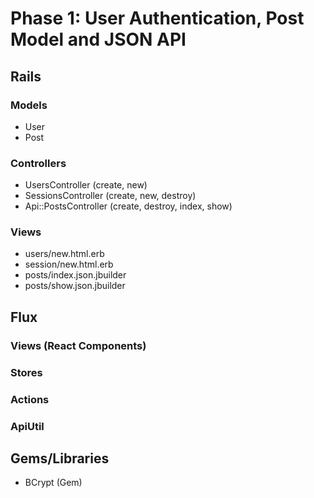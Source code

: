 # Phase 1: User Authentication, Post Model and JSON API

## Rails
### Models
* User
* Post

### Controllers
* UsersController (create, new)
* SessionsController (create, new, destroy)
* Api::PostsController (create, destroy, index, show)

### Views
* users/new.html.erb
* session/new.html.erb
* posts/index.json.jbuilder
* posts/show.json.jbuilder

## Flux
### Views (React Components)

### Stores

### Actions

### ApiUtil

## Gems/Libraries
* BCrypt (Gem)

